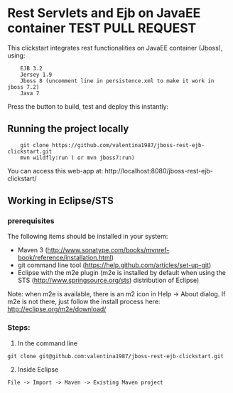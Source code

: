 # Rest Servlets and Ejb on JavaEE container TEST PULL REQUEST

This clickstart integrates rest functionalities on JavaEE container (Jboss), using:

		EJB 3.2
		Jersey 1.9
		Jboss 8 (uncomment line in persistence.xml to make it work in jboss 7.2)
		Java 7

Press the button to build, test and deploy this instantly:



## Running the project locally
```
	git clone https://github.com/valentina1987/jboss-rest-ejb-clickstart.git
	mvn wildfly:run ( or mvn jboss7:run)
```

You can access this web-app at: http://localhost:8080/jboss-rest-ejb-clickstart/



## Working in Eclipse/STS

### prerequisites
The following items should be installed in your system:
* Maven 3 (http://www.sonatype.com/books/mvnref-book/reference/installation.html)
* git command line tool (https://help.github.com/articles/set-up-git)
* Eclipse with the m2e plugin (m2e is installed by default when using the STS (http://www.springsource.org/sts) distribution of Eclipse)

Note: when m2e is available, there is an m2 icon in Help -> About dialog.
If m2e is not there, just follow the install process here: http://eclipse.org/m2e/download/


### Steps:

1) In the command line
```
git clone git@github.com:valentina1987/jboss-rest-ejb-clickstart.git
```
2) Inside Eclipse
```
File -> Import -> Maven -> Existing Maven project
